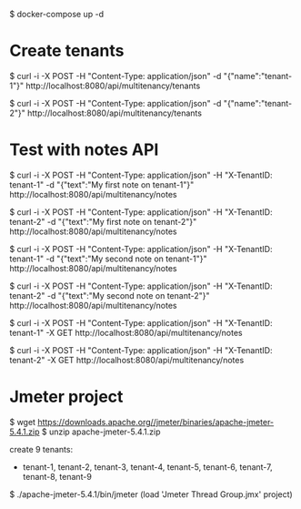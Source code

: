 $ docker-compose up -d


# Create tenants

$ curl -i -X POST -H "Content-Type: application/json" -d "{\"name\":\"tenant-1\"}" http://localhost:8080/api/multitenancy/tenants

$ curl -i -X POST -H "Content-Type: application/json" -d "{\"name\":\"tenant-2\"}" http://localhost:8080/api/multitenancy/tenants


# Test with notes API

$ curl -i -X POST -H "Content-Type: application/json" -H "X-TenantID: tenant-1" -d "{\"text\":\"My first note on tenant-1\"}" http://localhost:8080/api/multitenancy/notes

$ curl -i -X POST -H "Content-Type: application/json" -H "X-TenantID: tenant-2" -d "{\"text\":\"My first note on tenant-2\"}" http://localhost:8080/api/multitenancy/notes

$ curl -i -X POST -H "Content-Type: application/json" -H "X-TenantID: tenant-1" -d "{\"text\":\"My second note on tenant-1\"}" http://localhost:8080/api/multitenancy/notes

$ curl -i -X POST -H "Content-Type: application/json" -H "X-TenantID: tenant-2" -d "{\"text\":\"My second note on tenant-2\"}" http://localhost:8080/api/multitenancy/notes

$ curl -i -X POST -H "Content-Type: application/json" -H "X-TenantID: tenant-1" -X GET http://localhost:8080/api/multitenancy/notes

$ curl -i -X POST -H "Content-Type: application/json" -H "X-TenantID: tenant-2" -X GET http://localhost:8080/api/multitenancy/notes

# Jmeter project

$ wget https://downloads.apache.org//jmeter/binaries/apache-jmeter-5.4.1.zip
$ unzip apache-jmeter-5.4.1.zip

create 9 tenants: 
- tenant-1, tenant-2, tenant-3, tenant-4, tenant-5, tenant-6, tenant-7, tenant-8, tenant-9

$ ./apache-jmeter-5.4.1/bin/jmeter
(load 'Jmeter Thread Group.jmx' project)

